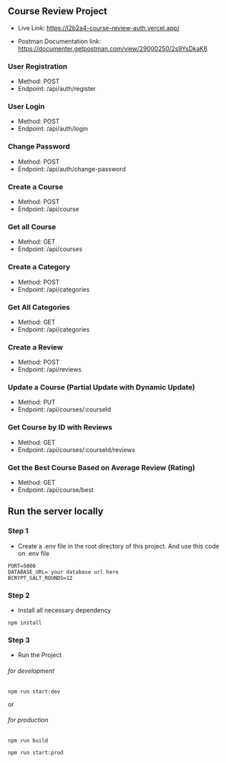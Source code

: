 ## Course Review Project

- Live Link: https://l2b2a4-course-review-auth.vercel.app/

- Postman Documentation link: https://documenter.getpostman.com/view/29000250/2s9YsDkaK6

### User Registration

- Method: POST
- Endpoint: /api/auth/register

### User Login

- Method: POST
- Endpoint: /api/auth/login

### Change Password

- Method: POST
- Endpoint: /api/auth/change-password

### Create a Course

- Method: POST
- Endpoint: /api/course

### Get all Course

- Method: GET
- Endpoint: /api/courses

### Create a Category

- Method: POST
- Endpoint: /api/categories

### Get All Categories

- Method: GET
- Endpoint: /api/categories

### Create a Review

- Method: POST
- Endpoint: /api/reviews

### Update a Course (Partial Update with Dynamic Update)

- Method: PUT
- Endpoint: /api/courses/:courseId

### Get Course by ID with Reviews

- Method: GET
- Endpoint: /api/courses/:courseId/reviews

### Get the Best Course Based on Average Review (Rating)

- Method: GET
- Endpoint: /api/course/best

## Run the server locally

### Step 1

- Create a .env file in the root directory of this project. And use this code on .env file

```
PORT=5000
DATABASE_URL= your database url here
BCRYPT_SALT_ROUNDS=12
```

### Step 2

- Install all necessary dependency

```
npm install
```

### Step 3

- Run the Project

###### for development

```
npm run start:dev
```

or

###### for production

```
npm run build
```

```
npm run start:prod
```
